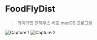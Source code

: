 # FoodFlyDist
> 라이더앱 인하우스 배포 macOS 프로그램 

![Capture 1](https://i.imgur.com/qYgmg9c.png)
![Capture 2](https://i.imgur.com/7jkLkww.png)
